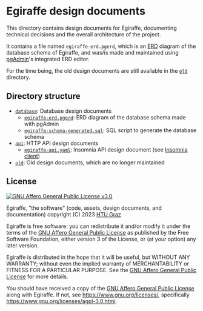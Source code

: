 # Egiraffe design documents

This directory contains design documents for Egiraffe, documenting technical decisions and the overall architecture of the project.

It contains a file named `egiraffe-erd.pgerd`, which is an [ERD](https://en.wikipedia.org/wiki/Entity%E2%80%93relationship_model) diagram of the database schema of Egiraffe, and was/is made and maintained using [pgAdmin](https://www.pgadmin.org/)'s integrated ERD editor.

For the time being, the old design documents are still available in the [`old`](old) directory.

## Directory structure

- [`database`](database): Database design documents
  - [`egiraffe-erd.pgerd`](database/egiraffe-erd.pgerd): ERD diagram of the database schema made with pgAdmin
  - [`egiraffe-schema-generated.sql`](database/egiraffe-schema-generated.sql): SQL script to generate the database schema
- [`api`](api): HTTP API design documents
  - [`egiraffe-api.yaml`](api/egiraffe-api.yaml): Insomnia API design document (see [Insomnia client](https://insomnia.rest/))
- [`old`](old): Old design documents, which are no longer maintained

## License

[![GNU Affero General Public License v3.0](https://www.gnu.org/graphics/agplv3-with-text-162x68.png)](https://www.gnu.org/licenses/agpl-3.0.html)

Egiraffe, "the software" (code, assets, design documents, and documentation) copyright (C) 2023 [HTU Graz](https://htugraz.at/)

Egiraffe is free software: you can redistribute it and/or modify it under the terms of the [GNU Affero General Public License](/LICENSE.md) as published by the Free Software Foundation, either version 3 of the License, or (at your option) any later version.

Egiraffe is distributed in the hope that it will be useful, but WITHOUT ANY WARRANTY; without even the implied warranty of MERCHANTABILITY or FITNESS FOR A PARTICULAR PURPOSE. See the [GNU Affero General Public License](/LICENSE.md) for more details.

You should have received a copy of the [GNU Affero General Public License](/LICENSE.md) along with Egiraffe. If not, see <https://www.gnu.org/licenses/>, specifically <https://www.gnu.org/licenses/agpl-3.0.html>.
